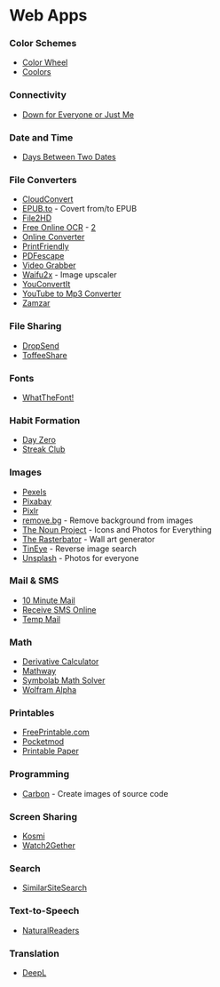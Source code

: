 # Web Apps

### Color Schemes

* [Color Wheel](https://color.adobe.com/create/color-wheel)
* [Coolors](https://coolors.co/)

### Connectivity

* [Down for Everyone or Just Me](https://downforeveryoneorjustme.com/)

### Date and Time

* [Days Between Two Dates](https://www.timeanddate.com/date/duration.html)

### File Converters

* [CloudConvert](https://cloudconvert.com/)
* [EPUB.to](https://epub.to/) - Covert from/to EPUB
* [File2HD](http://file2hd.com/)
* [Free Online OCR](https://www.newocr.com/) - [2](https://www.onlineocr.net/)
* [Online Converter](https://www.online-convert.com/)
* [PrintFriendly](https://www.printfriendly.com/)
* [PDFescape](https://www.pdfescape.com/windows/)
* [Video Grabber](https://www.videograbber.net/)
* [Waifu2x](https://waifu2x.me/) - Image upscaler
* [YouConvertIt](https://www.youconvertit.com/ConvertFiles.aspx)
* [YouTube to Mp3 Converter](https://www.videograbber.net/)
* [Zamzar](https://www.zamzar.com)

### File Sharing

* [DropSend](https://www.dropsend.com/)
* [ToffeeShare](https://toffeeshare.com/)

### Fonts

* [WhatTheFont!](https://www.myfonts.com/WhatTheFont/)

### Habit Formation

* [Day Zero](https://dayzeroproject.com/)
* [Streak Club](https://streak.club/)

### Images

* [Pexels](https://www.pexels.com/)
* [Pixabay](https://pixabay.com/it/)
* [Pixlr](https://pixlr.com/it/)
* [remove.bg](https://www.remove.bg/) - Remove background from images
* [The Noun Project](https://thenounproject.com/) - Icons and Photos for Everything
* [The Rasterbator](https://rasterbator.net/) - Wall art generator
* [TinEye](https://tineye.com/) - Reverse image search
* [Unsplash](https://unsplash.com/) - Photos for everyone

### Mail & SMS

* [10 Minute Mail](https://10minutemail.com/)
* [Receive SMS Online](https://www.receivesms.co/)
* [Temp Mail](https://temp-mail.org/)

### Math

* [Derivative Calculator](https://www.derivative-calculator.net/)
* [Mathway](https://www.mathway.com)
* [Symbolab Math Solver](https://www.symbolab.com/)
* [Wolfram Alpha](https://www.wolframalpha.com/)

### Printables

* [FreePrintable.com](https://www.freeprintable.com/)
* [Pocketmod](https://pocketmod.com/)
* [Printable Paper](https://www.printablepaper.net/)

### Programming

* [Carbon](https://carbon.now.sh/) - Create images of source code

### Screen Sharing

* [Kosmi](https://kosmi.io/)
* [Watch2Gether](https://w2g.tv/)

### Search

* [SimilarSiteSearch](https://www.similarsitesearch.com/)

### Text-to-Speech

* [NaturalReaders](https://www.naturalreaders.com/online/)

### Translation

* [DeepL](https://www.deepl.com/translator)

